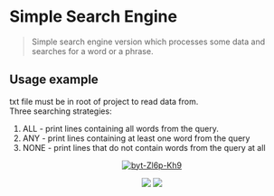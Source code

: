 # Simple Search Engine
> Simple search engine version which processes some data and searches for a word or a phrase.
## Usage example
txt file must be in root of project to read data from. <br/>
Three searching strategies:
1. ALL - print lines containing all words from the query.
2. ANY - print lines containing at least one word from the query
3. NONE - print lines that do not contain words from the query at all
<p align="center">
<a href="https://ibb.co/4PV6nfD"><img src="https://i.ibb.co/6gW37Zp/byt-Zl6p-Kh9.gif" alt="byt-Zl6p-Kh9" border="0" /></a>
</p>
<p align="center">
<img src="https://img.shields.io/badge/Completed%20stages-6/6-green.svg" />
  <img src="https://img.shields.io/badge/Made%20with-Java-red.svg" />
</p>



